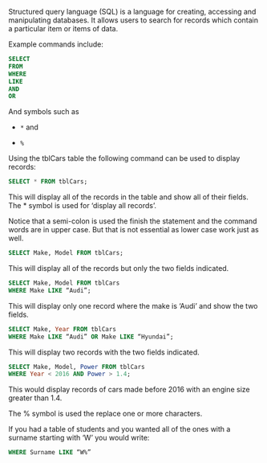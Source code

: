 Structured query language (SQL) is a language for creating, accessing and manipulating databases. It allows users to search for records which contain a particular item or items of data.

Example commands include:
```sql
SELECT 
FROM
WHERE 
LIKE
AND 
OR
```
And symbols such as

- ```*```
and

- ```%```

Using the tblCars table the following command can be used to display records:
```sql
SELECT * FROM tblCars;
```
This will display all of the records in the table and show all of their fields. The * symbol is used for ‘display all records’.

Notice that a semi-colon is used the finish the statement and the command words are in upper case. But that is not essential as lower case work just as well.
```sql
SELECT Make, Model FROM tblCars;
```
This will display all of the records but only the two fields indicated.
```sql
SELECT Make, Model FROM tblCars
WHERE Make LIKE “Audi”;
```
This will display only one record where the make is ‘Audi’ and show the two fields.
```sql
SELECT Make, Year FROM tblCars
WHERE Make LIKE “Audi” OR Make LIKE “Hyundai”;
```
This will display two records with the two fields indicated.
```sql
SELECT Make, Model, Power FROM tblCars
WHERE Year < 2016 AND Power > 1.4;
```
This would display records of cars made before 2016 with an engine size greater than 1.4.

The % symbol is used the replace one or more characters.

If you had a table of students and you wanted all of the ones with a surname starting with ‘W’ you would write:
```sql
WHERE Surname LIKE “W%”
```
